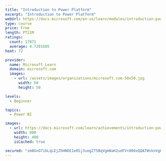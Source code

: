 ```yaml
---
title: "Introduction to Power Platform"
excerpt: "Introduction to Power Platform"
webUrl: https://docs.microsoft.com/en-us/learn/modules/introduction-power-platform/
type: course
price: Free
length: PT21M
ratings:
  count: 17971
  average: 4.7201605
heat: 72

provider:
  name: Microsoft Learn
  domain: microsoft.com
  images:
    - url: /assets/images/organizations/microsoft.com-50x50.jpg
      width: 50
      height: 50

levels:
  - Beginner

topics:
  - Power BI

images:
  - url: https://docs.microsoft.com/learn/achievements/introduction-power-platform-social.png
    width: 800
    height: 400
    isCached: true

secured: "sm8GnO7ibLqLEjZhHNDE1e0Sj3uogZf5BqVgmNaH2udFV+800xQQATWsknVgKru/lKkCYxLgdxf/KhJ7P58cVJZWLstCI3cfExbRecawPpUu/TtT6xcKXjKHGilxukcaceG1rlTS+NENsBGx6lryhjtAVwqD7aenFASgi5qNcT9Iaj9aJ8U1eyHB5BdwFuTSK+M299gYLQw8RCdibrBAYwvhvj1XXzas8RlsWWMykTXcB+nF7gWNEJ2h5jSnrgxdCJtJhduGrln3jWMtMOwZdGFpOcbqH9cPhl2HYvrujZpSmFkaQA8mI6U6xtpLHIG+uGWDmKNHYAZS9JViG5xthaCiaTVpFrbGi/IC6Pm/AznxdAAWoa7Q4IDBwkypEzqGBEDySLpTvC6zKmuhk0vpm5OunsSx5t//5gBKdnbLNBTQFl5LAHe34Nzgld6DKux7;yE9BHSQz1qiq3YmgZ3A+dQ=="
---
```


